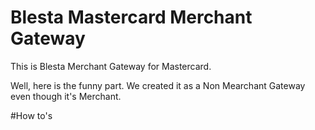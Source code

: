# Blesta Mastercard Merchant Gateway
This is Blesta Merchant Gateway for Mastercard.

Well, here is the funny part. We created it as a Non Mearchant Gateway even though it's Merchant.

#How to's
